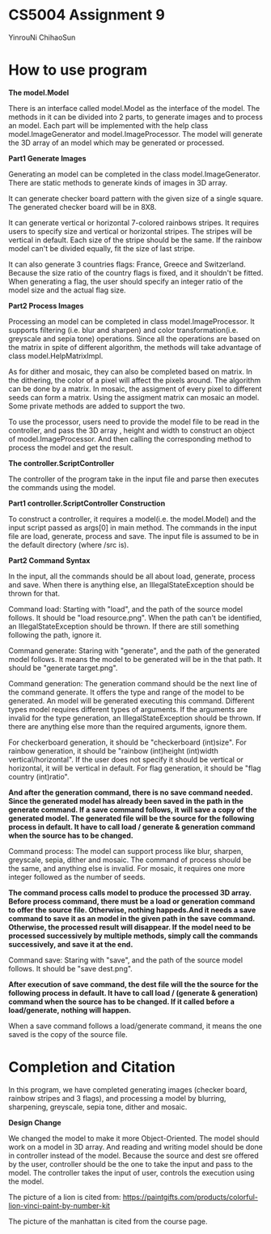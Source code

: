 # CS5004 Assignment 9
YinrouNi ChihaoSun


# How to use program
**The model.Model**

There is an interface called model.Model as the interface of the model. The methods in it can be divided 
into 2 parts, to generate images and to process an model. Each part will be implemented with the 
help class model.ImageGenerator and model.ImageProcessor. The model will generate the 3D array of an model
 which may be generated or processed.

**Part1 Generate Images**

Generating an model can be completed in the class model.ImageGenerator. There are static methods to 
generate kinds of images in 3D array.

It can generate checker board pattern with the given size of a single square. The generated checker 
board will be in 8X8. 

It can generate vertical or horizontal 7-colored rainbows stripes. It requires users to specify size
and vertical or horizontal stripes. The stripes will be vertical in default. Each size of the stripe
should be the same. If the rainbow model can't be divided equally, fit the size of last stripe. 

It can also generate 3 countries flags: France, Greece and Switzerland. Because the size ratio of 
the country flags is fixed, and it shouldn't be fitted. When generating a flag, the user should 
specify an integer ratio of the model size and the actual flag size.
 
 
 
**Part2 Process Images**

Processing an model can be completed in class model.ImageProcessor. It supports filtering (i.e. blur and 
sharpen) and color transformation(i.e. greyscale and sepia tone) operations. Since all the 
operations are based on the matrix in spite of different algorithm, the methods will take advantage 
of class model.HelpMatrixImpl. 

As for dither and mosaic, they can also be completed based on matrix. In the dithering, 
the color of a pixel will affect the pixels around. The algorithm can be done by a matrix. 
In mosaic, the assigment of every pixel to different seeds can form a matrix. Using the assigment
matrix can mosaic an model. Some private methods are added to support the two.

To use the processor, users need to provide the model file to be read in the controller, and pass 
the 3D array , height and width to construct an object of model.ImageProcessor. And then calling the 
corresponding method to process the model and get the result. 


**The controller.ScriptController**

The controller of the program take in the input file and parse then executes the commands using the 
model.

**Part1 controller.ScriptController Construction**

To construct a controller, it requires a model(i.e. the model.Model) and the input script passed as 
args[0] in main method. The commands in the input file are load, generate, process and save. 
The input file is assumed to be in the default directory (where /src is).

**Part2 Command Syntax**

In the input, all the commands should be all about load, generate, process and save. When there is 
anything else, an IllegalStateException should be thrown for that.

Command load: Starting with "load", and the path of the source model follows. It should be "load 
resource.png". When the path can't be identified, an IllegalStateException should be thrown. 
If there are still something following the path, ignore it.

Command generate: Staring with "generate", and the path of the generated model follows. It means the
 model to be generated will be in the that path. It should be "generate target.png".
 
Command generation: The generation command should be the next line of the command generate. 
It offers the type and range of the model to be generated. An model will be generated executing this 
command. Different types model requires different types of arguments. If the arguments are invalid 
for the type generation, an IllegalStateException should be thrown. If there are anything else more 
than the required arguments, ignore them.

For checkerboard generation, it should be "checkerboard (int)size".
For rainbow generation, it should be "rainbow (int)height (int)width vertical/horizontal". If the 
user does not specify it should be vertical or horizontal, it will be vertical in default.
For flag generation, it should be "flag country (int)ratio".

**And after the generation command, there is no save command needed. Since the generated model has 
already been saved in the path in the generate command. If a save command follows, 
it will save a copy of the generated model. The generated file will be the source for the following 
process in default. It have to call load / generate & generation command when the source has to be 
changed.**

Command process: The model can support process like blur, sharpen, greyscale, sepia, dither and 
mosaic. The command of process should be the same, and anything else is invalid. For mosaic,
it requires one more integer followed as the number of seeds. 

**The command process calls model to produce the processed 3D array. Before process command, there 
must be a load or generation command to offer the source file. Otherwise, nothing happeds.And it 
needs a save command to save it as an model in the given path in the save command. Otherwise, the 
processed result will disappear. If the model need to be processed successively by multiple methods,
simply call the commands successively, and save it at the end.**

Command save: Staring with "save", and the path of the source model follows. It should be 
"save dest.png". 

**After execution of save command, the dest file will the the source for the following process in 
default. It have to call load / (generate & generation) command when the source has to be changed. 
If it called before a load/generate, nothing will happen.**



When a save command follows a load/generate command, it means the one saved is the copy of
the source file.




# Completion and Citation

In this program, we have completed generating images (checker board, rainbow stripes and 3 flags), 
and processing a model by blurring, sharpening, greyscale, sepia tone, dither and mosaic.

**Design Change**

We changed the model to make it more Object-Oriented. The model should work on a model in 3D array.
And reading and writing model should be done in controller instead of the model. Because the source 
and dest sre offered by the user, controller should be the one to take the input and pass to the 
model. The controller takes the input of user, controls the execution using the model.

The picture of a lion is cited from:
 https://paintgifts.com/products/colorful-lion-vinci-paint-by-number-kit

The picture of the manhattan is cited from the course page.

